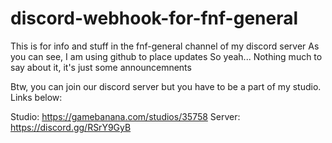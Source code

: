 # discord-webhook-for-fnf-general

This is for info and stuff in the fnf-general channel of my discord server
As you can see, I am using github to place updates
So yeah... Nothing much to say about it, it's just some announcemnents

Btw, you can join our discord server but you have to be a part of my studio.
Links below:

Studio: https://gamebanana.com/studios/35758
Server: https://discord.gg/RSrY9GyB
